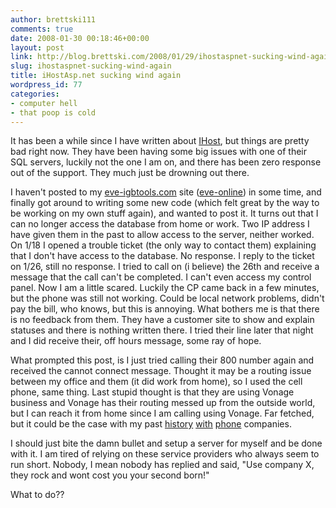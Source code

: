 ```yaml
---
author: brettski111
comments: true
date: 2008-01-30 00:18:46+00:00
layout: post
link: http://blog.brettski.com/2008/01/29/ihostaspnet-sucking-wind-again/
slug: ihostaspnet-sucking-wind-again
title: iHostAsp.net sucking wind again
wordpress_id: 77
categories:
- computer hell
- that poop is cold
---
```


It has been a while since I have written about [IHost](http://www.ihostasp.net), but things are pretty bad right now.  They have been having some big issues with one of their SQL servers, luckily not the one I am on, and there has been zero response out of the support.  They much just be drowning out there.

I haven't posted to my [eve-igbtools.com](http://eve-igbtools.com) site ([eve-online](https://secure.eve-online.com/ft/?aid=102929)) in some time, and finally got around to writing some new code (which felt great by the way to be working on my own stuff again), and wanted to post it.  It turns out that I can no longer access the database from home or work.  Two IP address I have given them in the past to allow access to the server, neither worked.  On 1/18 I opened a trouble ticket (the only way to contact them) explaining that I don't have  access to the database.  No response.  I reply to the ticket on 1/26, still no response.  I tried to call on (i believe) the 26th and receive a message that the call can't be completed.  I can't even access my control panel.  Now I am a little scared.  Luckily the CP came back in a few minutes, but the phone was still not working.  Could be local network problems, didn't pay the bill, who knows, but this is annoying.  What bothers me is that there is no feedback from them.  They have a customer site to show and explain statuses and there is nothing written there.  I tried their line later that night and I did receive their, off hours message, some ray of hope.

What prompted this post, is I just tried calling their 800 number again and received the cannot connect message.  Thought it may be a routing issue between my office and them (it did work from home), so I used the cell phone, same thing.   Last stupid thought is that they are using Vonage business and Vonage has their routing messed up from the outside world, but I can reach it from home since I am calling using Vonage.  Far fetched, but it could be the case with my past [history](http://brettski111.wordpress.com/2007/10/08/comcast-is-at-it-again/) [with](http://brettski111.wordpress.com/2007/11/03/comcast-phone-number-porting-update/) [phone](http://brettski111.wordpress.com/2007/11/19/comcast-porting-issue-may-be-over/) companies.

I should just bite the damn bullet and setup a server for myself and be done with it.  I am tired of relying on these service providers who always seem to run short.  Nobody, I mean nobody has replied and said, "Use company X, they rock  and wont cost you your second born!"

What to do??
